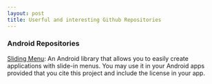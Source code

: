 ```yaml
---
layout: post
title: Userful and interesting Github Repositories
---
```


### Android Repositories
[Sliding Menu](https://github.com/jfeinstein10/SlidingMenu): An Android library that allows you to easily create applications with slide-in menus. You may use it in your Android apps provided that you cite this project and include the license in your app.
